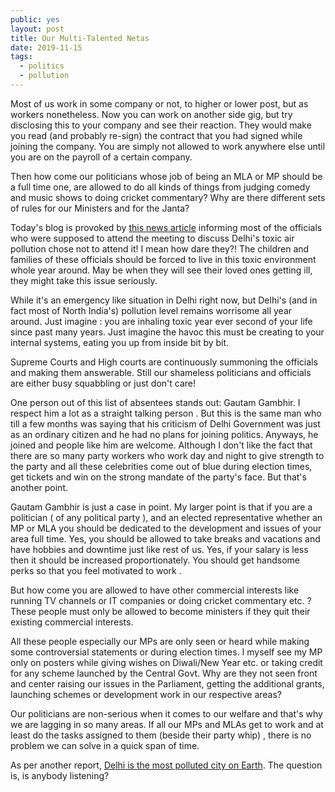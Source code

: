 ```yaml
---
public: yes
layout: post
title: Our Multi-Talented Netas
date: 2019-11-15
tags:
  - politics
  - pollution
---
```


Most of us work in some company or not, to higher or lower post, but as workers nonetheless. Now you can work on another side gig, but try disclosing this to your company and see their reaction. They would make you read (and probably re-sign) the contract that you had signed while joining the company. You are simply not allowed to work anywhere else until you are on the payroll of a certain company.

Then how come our politicians whose job of being an MLA or MP should be a full time one, are allowed to do all kinds of things from judging comedy and music shows to doing cricket commentary? Why are there different sets of rules for our Ministers and for the Janta?

Today's blog is provoked by [this news article](https://theprint.in/india/25-of-29-mps-skip-parliament-meeting-on-delhi-pollution-crisis-as-city-chokes/321527/) informing most of the officials who were supposed to attend the meeting to discuss Delhi's toxic air pollution chose not to attend it! I mean how dare they?! The children and families of these officials should be forced to live in this toxic environment whole year around. May be when they will see their loved ones getting ill, they might take this issue seriously.

While it's an emergency like situation in Delhi right now, but Delhi's (and in fact most of North India's) pollution level remains worrisome all year around. Just imagine : you are inhaling toxic year ever second of your life since past many years. Just imagine the havoc this must be creating to your internal systems, eating you up from inside bit by bit.

Supreme Courts and High courts are continuously summoning the officials and making them answerable. Still our shameless politicians and officials are either busy squabbling or just don't care!

One person out of this list of absentees stands out: Gautam Gambhir. I respect him a lot as a straight talking person . But this is the same man who till a few months was saying that his criticism of Delhi Government was just as an ordinary citizen and he had no plans for joining politics. Anyways, he joined and people like him are welcome. Although I don't like the fact that there are so many party workers who work day and night to give strength to the party and all these celebrities come out of blue during election times, get tickets and win on the strong mandate of the party's face. But that's another point.

Gautam Gambhir is just a case in point. My larger point is that if you are a politician ( of any political party ), and an elected representative whether an MP or MLA you should be dedicated to the development and issues of your area full time. Yes, you should be allowed to take breaks and vacations and have hobbies and downtime just like rest of us. Yes, if your salary is less then it should be increased proportionately. You should get handsome perks so that you feel motivated to work .

But how come you are allowed to have other commercial interests like running TV channels or IT companies or doing cricket commentary etc. ? These people must only be allowed to become ministers if they quit their existing commercial interests.

All these people especially our MPs are only seen or heard while making some controversial statements or during election times. I myself see my MP only on posters while giving wishes on Diwali/New Year etc. or taking credit for any scheme launched by the Central Govt. Why are they not seen front and center raising our issues in the Parliament, getting the additional grants, launching schemes or development work in our respective areas?

Our politicians are non-serious when it comes to our welfare and that's why we are lagging in so many areas. If all our MPs and MLAs get to work and at least do the tasks assigned to them (beside their party whip) , there is no problem we can solve in a quick span of time. 

As per another report, [Delhi is the most polluted city on Earth](https://www.ndtv.com/india-news/delhi-worlds-most-polluted-city-three-indian-cities-in-top-10-skymet-report-2133259). The question is, is anybody listening?
